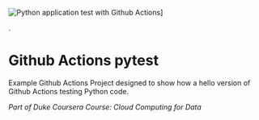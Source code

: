 ![Python application test with Github Actions](https://github.com/adenicole/github-actions-pytest/actions/workflows/pythonapp.yml/badge.svg)]

.

# Github Actions pytest
Example Github Actions Project designed to show how a hello version of Github Actions testing Python code.

*Part of Duke Coursera Course:  Cloud Computing for Data*

